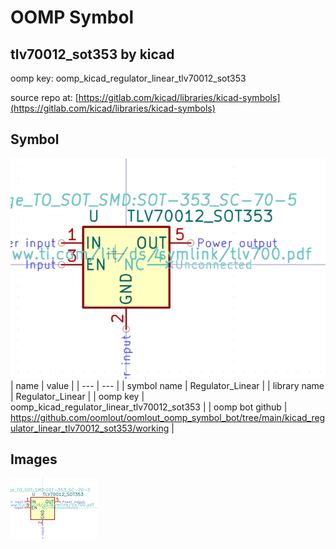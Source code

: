 # OOMP Symbol  
## tlv70012_sot353  by kicad  
  
oomp key: oomp_kicad_regulator_linear_tlv70012_sot353  
  
source repo at: [https://gitlab.com/kicad/libraries/kicad-symbols](https://gitlab.com/kicad/libraries/kicad-symbols)  
## Symbol  
  
[![working.png](working_600.png)](working.png)  
| name | value | 
| --- | --- | 
| symbol name | Regulator_Linear | 
| library name | Regulator_Linear | 
| oomp key | oomp_kicad_regulator_linear_tlv70012_sot353 | 
| oomp bot github | https://github.com/oomlout/oomlout_oomp_symbol_bot/tree/main/kicad_regulator_linear_tlv70012_sot353/working | 
## Images  
  
[![working.png](working_140.png)](working.png)  
